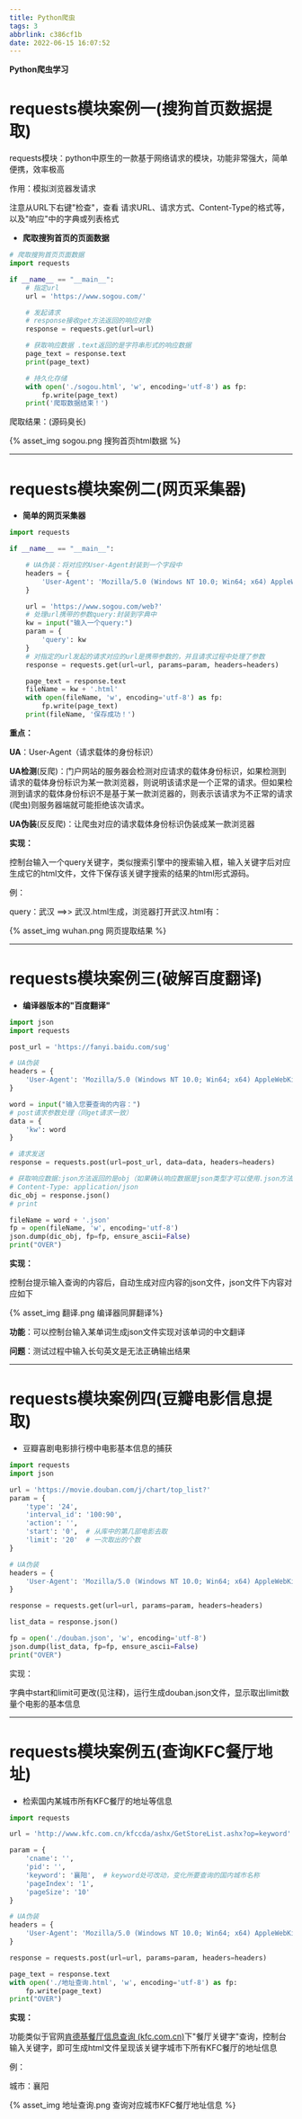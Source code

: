 ```yaml
---
title: Python爬虫
tags: 3
abbrlink: c386cf1b
date: 2022-06-15 16:07:52
---
```


**Python爬虫学习**

<!--more-->

# requests模块案例一(搜狗首页数据提取)

requests模块：python中原生的一款基于网络请求的模块，功能非常强大，简单便携，效率极高

作用：模拟浏览器发请求

注意从URL下右键"检查"，查看 请求URL、请求方式、Content-Type的格式等，以及"响应"中的字典或列表格式

- **爬取搜狗首页的页面数据**

```python
# 爬取搜狗首页页面数据
import requests

if __name__ == "__main__":
    # 指定url
    url = 'https://www.sogou.com/'

    # 发起请求
    # response接收get方法返回的响应对象
    response = requests.get(url=url)

    # 获取响应数据 .text返回的是字符串形式的响应数据
    page_text = response.text
    print(page_text)

    # 持久化存储
    with open('./sogou.html', 'w', encoding='utf-8') as fp:
        fp.write(page_text)
    print('爬取数据结束！')
```

爬取结果：(源码臭长)

{% asset_img sogou.png 搜狗首页html数据 %}

------

# requests模块案例二(网页采集器)

- **简单的网页采集器**

```python
import requests

if __name__ == "__main__":

    # UA伪装：将对应的User-Agent封装到一个字段中
    headers = {
        'User-Agent': 'Mozilla/5.0 (Windows NT 10.0; Win64; x64) AppleWebKit/537.36 (KHTML, like Gecko) Chrome/100.0.4896.75 Safari/537.36 Edg/100.0.1185.36'
    }

    url = 'https://www.sogou.com/web?'
    # 处理url携带的参数query:封装到字典中
    kw = input("输入一个query:")
    param = {
        'query': kw
    }
    # 对指定的url发起的请求对应的url是携带参数的，并且请求过程中处理了参数
    response = requests.get(url=url, params=param, headers=headers)

    page_text = response.text
    fileName = kw + '.html'
    with open(fileName, 'w', encoding='utf-8') as fp:
        fp.write(page_text)
    print(fileName, '保存成功！')
```

**重点：**

**UA**：User-Agent（请求载体的身份标识）

**UA检测**(反爬)：门户网站的服务器会检测对应请求的载体身份标识，如果检测到请求的载体身份标识为某一款浏览器，则说明该请求是一个正常的请求。但如果检测到请求的载体身份标识不是基于某一款浏览器的，则表示该请求为不正常的请求(爬虫)则服务器端就可能拒绝该次请求。

**UA伪装**(反反爬)：让爬虫对应的请求载体身份标识伪装成某一款浏览器



**实现：**

控制台输入一个query关键字，类似搜索引擎中的搜索输入框，输入关键字后对应生成它的html文件，文件下保存该关键字搜索的结果的html形式源码。

例：

query：武汉    ==>>  武汉.html生成，浏览器打开武汉.html有：

{% asset_img wuhan.png 网页提取结果 %}

------

# requests模块案例三(破解百度翻译)

- **编译器版本的"百度翻译"**

```python
import json
import requests

post_url = 'https://fanyi.baidu.com/sug'

# UA伪装
headers = {
    'User-Agent': 'Mozilla/5.0 (Windows NT 10.0; Win64; x64) AppleWebKit/537.36 (KHTML, like Gecko) Chrome/100.0.4896.75 Safari/537.36 Edg/100.0.1185.36'
}

word = input("输入您要查询的内容：")
# post请求参数处理（同get请求一致）
data = {
    'kw': word
}

# 请求发送
response = requests.post(url=post_url, data=data, headers=headers)

# 获取响应数据:json方法返回的是obj（如果确认响应数据是json类型才可以使用.json方法）
# Content-Type: application/json
dic_obj = response.json()
# print

fileName = word + '.json'
fp = open(fileName, 'w', encoding='utf-8')
json.dump(dic_obj, fp=fp, ensure_ascii=False)
print("OVER")
```

**实现：**

控制台提示输入查询的内容后，自动生成对应内容的json文件，json文件下内容对应如下

{% asset_img 翻译.png 编译器同屏翻译%}

**功能**：可以控制台输入某单词生成json文件实现对该单词的中文翻译

**问题**：测试过程中输入长句英文是无法正确输出结果

------

# **requests模块案例四(豆瓣电影信息提取)**

- 豆瓣喜剧电影排行榜中电影基本信息的捕获

```python
import requests
import json

url = 'https://movie.douban.com/j/chart/top_list?'
param = {
    'type': '24',
    'interval_id': '100:90',
    'action': '',
    'start': '0',  # 从库中的第几部电影去取
    'limit': '20'  # 一次取出的个数
}

# UA伪装
headers = {
    'User-Agent': 'Mozilla/5.0 (Windows NT 10.0; Win64; x64) AppleWebKit/537.36 (KHTML, like Gecko) Chrome/100.0.4896.75 Safari/537.36 Edg/100.0.1185.36'
}

response = requests.get(url=url, params=param, headers=headers)

list_data = response.json()

fp = open('./douban.json', 'w', encoding='utf-8')
json.dump(list_data, fp=fp, ensure_ascii=False)
print("OVER")
```

实现：

字典中start和limit可更改(见注释)，运行生成douban.json文件，显示取出limit数量个电影的基本信息

------

# requests模块案例五(查询KFC餐厅地址)

- 检索国内某城市所有KFC餐厅的地址等信息

```python
import requests

url = 'http://www.kfc.com.cn/kfccda/ashx/GetStoreList.ashx?op=keyword'

param = {
    'cname': '',
    'pid': '',
    'keyword': '襄阳',  # keyword处可改动，变化所要查询的国内城市名称
    'pageIndex': '1',
    'pageSize': '10'
}

# UA伪装
headers = {
    'User-Agent': 'Mozilla/5.0 (Windows NT 10.0; Win64; x64) AppleWebKit/537.36 (KHTML, like Gecko) Chrome/100.0.4896.75 Safari/537.36 Edg/100.0.1185.36'
}

response = requests.post(url=url, params=param, headers=headers)

page_text = response.text
with open('./地址查询.html', 'w', encoding='utf-8') as fp:
    fp.write(page_text)
print("OVER")
```

**实现：**

功能类似于官网[肯德基餐厅信息查询 (kfc.com.cn)](http://www.kfc.com.cn/kfccda/storelist/index.aspx)下"餐厅关键字"查询，控制台输入关键字，即可生成html文件呈现该关键字城市下所有KFC餐厅的地址信息

例：

城市：襄阳

{% asset_img 地址查询.png 查询对应城市KFC餐厅地址信息 %}
